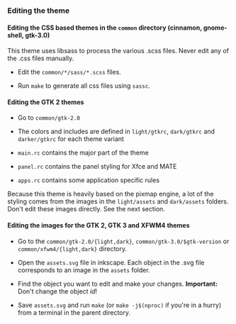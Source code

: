 ### Editing the theme

#### Editing the CSS based themes in the `common` directory (cinnamon, gnome-shell, gtk-3.0)

This theme uses libsass to process the various .scss files. Never edit any of the .css files manually.

* Edit the `common/*/sass/*.scss` files.

* Run `make` to generate all css files using `sassc`.

#### Editing the GTK 2 themes

* Go to `common/gtk-2.0`

* The colors and includes are defined in `light/gtkrc`, `dark/gtkrc` and `darker/gtkrc` for each theme variant

* `main.rc` contains the major part of the theme

* `panel.rc` contains the panel styling for Xfce and MATE

* `apps.rc` contains some application specific rules

Because this theme is heavily based on the pixmap engine, a lot of the styling comes from the images in the `light/assets` and `dark/assets` folders. Don't edit these images directly. See the next section.

#### Editing the images for the GTK 2, GTK 3 and XFWM4 themes

* Go to the `common/gtk-2.0/{light,dark}`, `common/gtk-3.0/$gtk-version` or `common/xfwm4/{light,dark}` directory.

* Open the `assets.svg` file in inkscape. Each object in the .svg file corresponds to an image in the `assets` folder.

* Find the object you want to edit and make your changes. **Important:** Don't change the object *id*!

* Save `assets.svg` and run `make` (or `make -j$(nproc)` if you're in a hurry) from a terminal in the parent directory.

